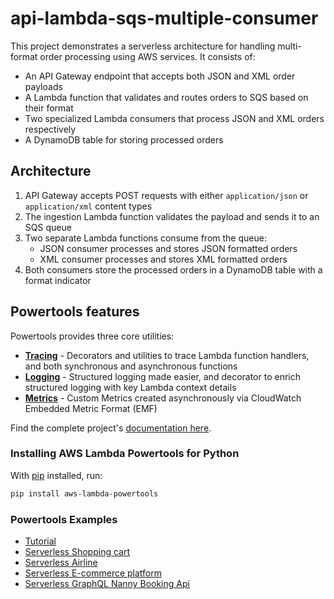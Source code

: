 # api-lambda-sqs-multiple-consumer

This project demonstrates a serverless architecture for handling multi-format order processing using AWS services. It consists of:

- An API Gateway endpoint that accepts both JSON and XML order payloads
- A Lambda function that validates and routes orders to SQS based on their format
- Two specialized Lambda consumers that process JSON and XML orders respectively
- A DynamoDB table for storing processed orders

## Architecture

1. API Gateway accepts POST requests with either `application/json` or `application/xml` content types
2. The ingestion Lambda function validates the payload and sends it to an SQS queue
3. Two separate Lambda functions consume from the queue:
   - JSON consumer processes and stores JSON formatted orders
   - XML consumer processes and stores XML formatted orders
4. Both consumers store the processed orders in a DynamoDB table with a format indicator

## Powertools features

Powertools provides three core utilities:

- **[Tracing](https://awslabs.github.io/aws-lambda-powertools-python/latest/core/tracer/)** - Decorators and utilities to trace Lambda function handlers, and both synchronous and asynchronous functions
- **[Logging](https://awslabs.github.io/aws-lambda-powertools-python/latest/core/logger/)** - Structured logging made easier, and decorator to enrich structured logging with key Lambda context details
- **[Metrics](https://awslabs.github.io/aws-lambda-powertools-python/latest/core/metrics/)** - Custom Metrics created asynchronously via CloudWatch Embedded Metric Format (EMF)

Find the complete project's [documentation here](https://awslabs.github.io/aws-lambda-powertools-python).

### Installing AWS Lambda Powertools for Python

With [pip](https://pip.pypa.io/en/latest/index.html) installed, run:

```bash
pip install aws-lambda-powertools
```

### Powertools Examples

- [Tutorial](https://awslabs.github.io/aws-lambda-powertools-python/latest/tutorial)
- [Serverless Shopping cart](https://github.com/aws-samples/aws-serverless-shopping-cart)
- [Serverless Airline](https://github.com/aws-samples/aws-serverless-airline-booking)
- [Serverless E-commerce platform](https://github.com/aws-samples/aws-serverless-ecommerce-platform)
- [Serverless GraphQL Nanny Booking Api](https://github.com/trey-rosius/babysitter_api)
